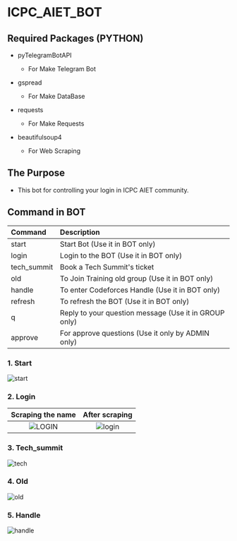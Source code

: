# ICPC_AIET_BOT

## Required Packages (PYTHON)

- pyTelegramBotAPI
  - For Make Telegram Bot

- gspread
  - For Make DataBase
  
- requests
  - For Make Requests
  
- beautifulsoup4
  - For Web Scraping

## The Purpose

 - This bot for controlling your login in ICPC AIET community.

## Command in BOT

| Command | Description |
|:---|:---|
| start | Start Bot   (Use it in BOT only)|
| login | Login to the BOT   (Use it in BOT only)|
| tech_summit | Book a Tech Summit's ticket|
| old | To Join Training old group   (Use it in BOT only)|
| handle | To enter Codeforces Handle   (Use it in BOT only)|
| refresh | To refresh the BOT   (Use it in BOT only)|
| q | Reply to your question message (Use it in GROUP only)|
| approve | For approve questions (Use it only by ADMIN only)|

### 1. Start

![start](https://user-images.githubusercontent.com/47388207/210206763-ee58b6b3-901e-4ba8-aafb-8cdd9576b65d.jpg)

### 2. Login

| Scraping the name | After scraping |
|:---:|:---:|
| ![LOGIN](https://user-images.githubusercontent.com/47388207/210206845-f7e1fad3-6334-428f-a503-b0a5e96e3acf.jpg) | ![login](https://user-images.githubusercontent.com/47388207/210206855-4287f8f3-34ee-4e76-822f-5aa79614060a.jpg)|


### 3. Tech_summit

![tech](https://user-images.githubusercontent.com/47388207/210206878-88184d28-455a-4798-ac33-ccef190fe5e9.jpg)

### 4. Old

![old](https://user-images.githubusercontent.com/47388207/210206889-db1be379-9a3e-4c8c-890f-6b7f51f5931f.jpg)

### 5. Handle

![handle](https://user-images.githubusercontent.com/47388207/210206907-8a3fcea6-ad83-4d10-986c-c62fe6e17612.jpg)

